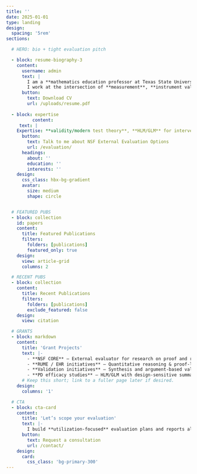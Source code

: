 ```yaml
---
title: ''
date: 2025-01-01
type: landing
design:
  spacing: '5rem'
sections:

  # HERO: bio + tight evaluation pitch

  - block: resume-biography-3
    content:
      username: admin
      text: |
        I am a **mathematics education professor at Texas State University**.  
        I work at the intersection of **measurement**, **instrument validation**, and **advanced quantitative methods**—supporting projects with right-sized, credible **external evaluation**.
      button:
        text: Download CV
        url: /uploads/resume.pdf
  
  - block: expertise
          content:
     text: |
    Expertise: **validity/modern test theory**, **HLM/GLM** for intervention efficacy, **fidelity of implementation**, **design-based research** in proof courses, and **computational methods** (classification, clustering, NLP).
      button:
        text: Talk to me about NSF External Evaluation Options 
        url: /evaluation/
      headings:
        about: ''
        education: ''
        interests: ''
    design:
      css_class: hbx-bg-gradient
      avatar:
        size: medium
        shape: circle


  # FEATURED PUBS
  - block: collection
    id: papers
    content:
      title: Featured Publications
      filters:
        folders: [publications]
        featured_only: true
    design:
      view: article-grid
      columns: 2

  # RECENT PUBS
  - block: collection
    content:
      title: Recent Publications
      filters:
        folders: [publications]
        exclude_featured: false
    design:
      view: citation

  # GRANTS
  - block: markdown
    content:
      title: 'Grant Projects'
      text: |-
        - **NSF CORE** — External evaluator for research on proof and reasoning  
        - **RUME / EHR initiatives** — Quantitative reasoning & proof-language frameworks  
        - **Validation initiatives** — Synthesis and argument-based validity for instruments  
        - **PD efficacy studies** — HLM/GLM with design-sensitive summaries
      # Keep this short; link to a fuller page later if desired.
    design:
      columns: '1'

  # CTA
  - block: cta-card
    content:
      title: 'Let’s scope your evaluation'
      text: |-
        I build **utilization-focused** evaluation plans and reports aligned to **NSF/IES** expectations—grounded in strong measurement and modern quantitative methods.
      button:
        text: Request a consultation
        url: /contact/
    design:
      card:
        css_class: 'bg-primary-300'
---
```

